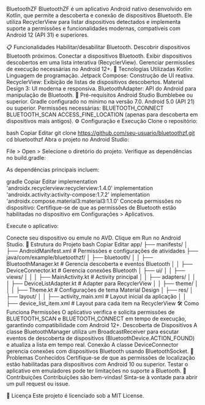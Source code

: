 BluetoothZF
BluetoothZF é um aplicativo Android nativo desenvolvido em Kotlin, que permite a descoberta e conexão de dispositivos Bluetooth. Ele utiliza RecyclerView para listar dispositivos detectados e implementa suporte a permissões e funcionalidades modernas, compatíveis com Android 12 (API 31) e superiores.

📋 Funcionalidades
Habilitar/desabilitar Bluetooth.
Descobrir dispositivos Bluetooth próximos.
Conectar a dispositivos Bluetooth.
Exibir dispositivos descobertos em uma lista interativa (RecyclerView).
Gerenciar permissões de execução necessárias no Android 12+.
🚀 Tecnologias Utilizadas
Kotlin: Linguagem de programação.
Jetpack Compose: Construção de UI reativa.
RecyclerView: Exibição de listas de dispositivos descobertos.
Material Design 3: UI moderna e responsiva.
BluetoothAdapter: API do Android para manipulação de Bluetooth.
📱 Pré-requisitos
Android Studio Bumblebee ou superior.
Gradle configurado no mínimo na versão 7.0.
Android 5.0 (API 21) ou superior.
Permissões necessárias:
BLUETOOTH_CONNECT
BLUETOOTH_SCAN
ACCESS_FINE_LOCATION (apenas para descoberta em dispositivos mais antigos).
⚙️ Configuração e Execução
Clone o repositório:

bash
Copiar
Editar
git clone https://github.com/seu-usuario/bluetoothzf.git
cd bluetoothzf
Abra o projeto no Android Studio:

File > Open > Selecione o diretório do projeto.
Verifique as dependências no build.gradle:

As dependências principais incluem:

gradle
Copiar
Editar
implementation 'androidx.recyclerview:recyclerview:1.4.0'
implementation 'androidx.activity:activity-compose:1.7.2'
implementation 'androidx.compose.material3:material3:1.1.0'
Conceda permissões no dispositivo: Certifique-se de que as permissões de Bluetooth estão habilitadas no dispositivo em Configurações > Aplicativos.

Execute o aplicativo:

Conecte seu dispositivo ou emule no AVD.
Clique em Run no Android Studio.
📂 Estrutura do Projeto
bash
Copiar
Editar
app/
├── manifests/
│   ├── AndroidManifest.xml         # Permissões e configurações de atividades
├── java/com/example/bluetoothzf/
│   ├── bluetooth/
│   │   ├── BluetoothManager.kt     # Gerencia descoberta e eventos Bluetooth
│   │   ├── DeviceConnector.kt      # Gerencia conexões Bluetooth
│   ├── ui/
│   │   ├── views/
│   │   │   ├── MainActivity.kt     # Activity principal
│   │   ├── adapters/
│   │   │   ├── DeviceListAdapter.kt # Adapter para RecyclerView
│   │   ├── theme/
│   │   │   ├── Theme.kt            # Configurações de tema Material Design
│   ├── res/
│       ├── layout/
│       │   ├── activity_main.xml   # Layout inicial da aplicação
│       │   ├── device_list_item.xml # Layout para cada item na RecyclerView
🛠️ Como Funciona
Permissões
O aplicativo verifica e solicita permissões de BLUETOOTH_SCAN e BLUETOOTH_CONNECT em tempo de execução, garantindo compatibilidade com Android 12+.
Descoberta de Dispositivos
A classe BluetoothManager utiliza um BroadcastReceiver para escutar eventos de descoberta de dispositivos (BluetoothDevice.ACTION_FOUND) e atualiza a lista em tempo real.
Conexão
A classe DeviceConnector gerencia conexões com dispositivos Bluetooth usando BluetoothSocket.
🐞 Problemas Conhecidos
Certifique-se de que as permissões de localização estão habilitadas para dispositivos com Android 10 ou superior.
Testar o aplicativo em emuladores pode ter limitações no suporte a Bluetooth.
🤝 Contribuições
Contribuições são bem-vindas! Sinta-se à vontade para abrir um pull request ou issue.

📄 Licença
Este projeto é licenciado sob a MIT License.
